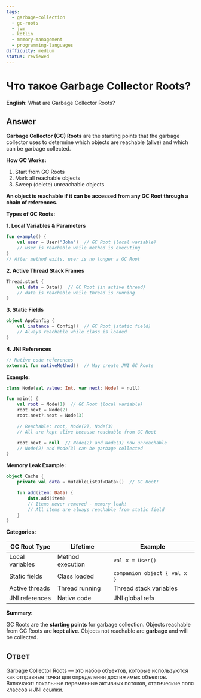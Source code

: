```yaml
---
tags:
  - garbage-collection
  - gc-roots
  - jvm
  - kotlin
  - memory-management
  - programming-languages
difficulty: medium
status: reviewed
---
```


# Что такое Garbage Collector Roots?

**English**: What are Garbage Collector Roots?

## Answer

**Garbage Collector (GC) Roots** are the starting points that the garbage collector uses to determine which objects are reachable (alive) and which can be garbage collected.

**How GC Works:**

1. Start from GC Roots
2. Mark all reachable objects
3. Sweep (delete) unreachable objects

**An object is reachable if it can be accessed from any GC Root through a chain of references.**

**Types of GC Roots:**

**1. Local Variables & Parameters**
```kotlin
fun example() {
    val user = User("John")  // GC Root (local variable)
    // user is reachable while method is executing
}
// After method exits, user is no longer a GC Root
```

**2. Active Thread Stack Frames**
```kotlin
Thread.start {
    val data = Data()  // GC Root (in active thread)
    // data is reachable while thread is running
}
```

**3. Static Fields**
```kotlin
object AppConfig {
    val instance = Config()  // GC Root (static field)
    // Always reachable while class is loaded
}
```

**4. JNI References**
```kotlin
// Native code references
external fun nativeMethod()  // May create JNI GC Roots
```

**Example:**

```kotlin
class Node(val value: Int, var next: Node? = null)

fun main() {
    val root = Node(1)  // GC Root (local variable)
    root.next = Node(2)
    root.next?.next = Node(3)

    // Reachable: root, Node(2), Node(3)
    // All are kept alive because reachable from GC Root

    root.next = null  // Node(2) and Node(3) now unreachable
    // Node(2) and Node(3) can be garbage collected
}
```

**Memory Leak Example:**

```kotlin
object Cache {
    private val data = mutableListOf<Data>()  // GC Root!

    fun add(item: Data) {
        data.add(item)
        // Items never removed - memory leak!
        // All items are always reachable from static field
    }
}
```

**Categories:**

| GC Root Type | Lifetime | Example |
|--------------|----------|---------|
| Local variables | Method execution | `val x = User()` |
| Static fields | Class loaded | `companion object { val x }` |
| Active threads | Thread running | Thread stack variables |
| JNI references | Native code | JNI global refs |

**Summary:**

GC Roots are the **starting points** for garbage collection. Objects reachable from GC Roots are **kept alive**. Objects not reachable are **garbage** and will be collected.

## Ответ

Garbage Collector Roots — это набор объектов, которые используются как отправные точки для определения достижимых объектов. Включают: локальные переменные активных потоков, статические поля классов и JNI ссылки.

